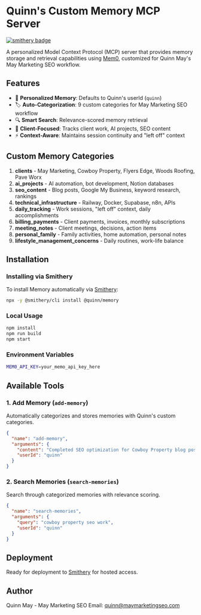 # Quinn's Custom Memory MCP Server

[![smithery badge](https://smithery.ai/badge/@quinn/memory)](https://smithery.ai/server/@quinn/memory)

A personalized Model Context Protocol (MCP) server that provides memory storage and retrieval capabilities using [Mem0](https://github.com/mem0ai/mem0), customized for Quinn May's May Marketing SEO workflow.

## Features

- 🧠 **Personalized Memory**: Defaults to Quinn's userId (`quinn`)
- 🏷️ **Auto-Categorization**: 9 custom categories for May Marketing SEO workflow
- 🔍 **Smart Search**: Relevance-scored memory retrieval
- 🎯 **Client-Focused**: Tracks client work, AI projects, SEO content
- ⚡ **Context-Aware**: Maintains session continuity and "left off" context

## Custom Memory Categories

1. **clients** - May Marketing, Cowboy Property, Flyers Edge, Woods Roofing, Pave Worx
2. **ai_projects** - AI automation, bot development, Notion databases
3. **seo_content** - Blog posts, Google My Business, keyword research, rankings
4. **technical_infrastructure** - Railway, Docker, Supabase, n8n, APIs
5. **daily_tracking** - Work sessions, "left off" context, daily accomplishments
6. **billing_payments** - Client payments, invoices, monthly subscriptions
7. **meeting_notes** - Client meetings, decisions, action items
8. **personal_family** - Family activities, home automation, personal notes
9. **lifestyle_management_concerns** - Daily routines, work-life balance

## Installation

### Installing via Smithery

To install Memory automatically via [Smithery](https://smithery.ai/server/@quinn/memory):

```bash
npx -y @smithery/cli install @quinn/memory
```

### Local Usage

```bash
npm install
npm run build
npm start
```

### Environment Variables

```bash
MEM0_API_KEY=your_memo_api_key_here
```

## Available Tools

### 1. Add Memory (`add-memory`)
Automatically categorizes and stores memories with Quinn's custom categories.

```json
{
  "name": "add-memory",
  "arguments": {
    "content": "Completed SEO optimization for Cowboy Property blog posts",
    "userId": "quinn"
  }
}
```

### 2. Search Memories (`search-memories`)
Search through categorized memories with relevance scoring.

```json
{
  "name": "search-memories",
  "arguments": {
    "query": "cowboy property seo work",
    "userId": "quinn"
  }
}
```

## Deployment

Ready for deployment to [Smithery](https://smithery.ai/new) for hosted access.

## Author

Quinn May - May Marketing SEO
Email: quinn@maymarketingseo.com
